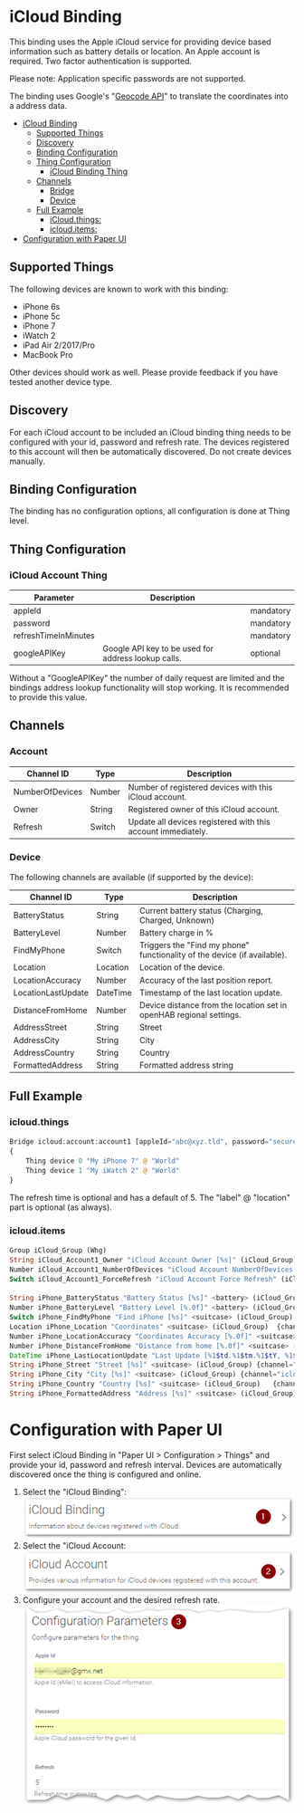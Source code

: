 # iCloud Binding

This binding uses the Apple iCloud service for providing device based information such as battery details or location.
An Apple account is required. Two factor authentication is supported.

Please note: Application specific passwords are not supported.

The binding uses Google's "[Geocode API](https://developers.google.com/maps/documentation/geocoding/)" to translate the coordinates into a address data.

<!-- TOC -->

- [iCloud Binding](#icloud-binding)
    - [Supported Things](#supported-things)
    - [Discovery](#discovery)
    - [Binding Configuration](#binding-configuration)
    - [Thing Configuration](#thing-configuration)
        - [iCloud Binding Thing](#icloud-binding-thing)
    - [Channels](#channels)
        - [Bridge](#bridge)
        - [Device](#device)
    - [Full Example](#full-example)
        - [iCloud.things:](#icloudthings)
        - [icloud.items:](#iclouditems)
- [Configuration with Paper UI](#configuration-with-paper-ui)

<!-- /TOC -->

## Supported Things

The following devices are known to work with this binding:

* iPhone 6s
* iPhone 5c
* iPhone 7
* iWatch 2
* iPad Air 2/2017/Pro
* MacBook Pro

Other devices should work as well. Please provide feedback if you have tested another device type. 

## Discovery

For each iCloud account to be included an iCloud binding thing needs to be configured with your id, password and refresh rate. The devices registered to this account will then be automatically discovered. Do not create devices manually.

## Binding Configuration

The binding has no configuration options, all configuration is done at Thing level.

## Thing Configuration

### iCloud Account Thing

| Parameter            | Description                                         |           |
|----------------------|-----------------------------------------------------|-----------|
| appleId              |                                                     | mandatory |
| password             |                                                     | mandatory |
| refreshTimeInMinutes |                                                     | mandatory |
| googleAPIKey         | Google API key to be used for address lookup calls. | optional  |

Without a "GoogleAPIKey" the number of daily request are limited and the bindings address lookup functionality will stop working. It is recommended to provide this value.

## Channels

### Account

| Channel ID       | Type     | Description                                                              |
|------------------|----------|--------------------------------------------------------------------------|
| NumberOfDevices  | Number   | Number of registered devices with this iCloud account.                   |
| Owner            | String   | Registered owner of this iCloud account.                                 |
| Refresh          | Switch   | Update all devices registered with this account immediately.             |

### Device

The following channels are available (if supported by the device):

| Channel ID         | Type     | Description                                                              |
|--------------------|----------|--------------------------------------------------------------------------|
| BatteryStatus      | String   | Current battery status (Charging, Charged, Unknown)                      |
| BatteryLevel       | Number   | Battery charge in %                                                      |
| FindMyPhone        | Switch   | Triggers the "Find my phone" functionality of the device (if available). |
| Location           | Location | Location of the device.                                                  |
| LocationAccuracy   | Number   | Accuracy of the last position report.                                    |
| LocationLastUpdate | DateTime | Timestamp of the last location update.                                   |
| DistanceFromHome   | Number   | Device distance from the location set in openHAB regional settings.      |
| AddressStreet      | String   | Street                                                                   |
| AddressCity        | String   | City                                                                     |
| AddressCountry     | String   | Country                                                                  |
| FormattedAddress   | String   | Formatted address string                                                 |

## Full Example

### icloud.things

```php
Bridge icloud:account:account1 [appleId="abc@xyz.tld", password="secure", refreshTimeInMinutes=10]
{
    Thing device 0 "My iPhone 7" @ "World"
    Thing device 1 "My iWatch 2" @ "World"
}
```
The refresh time is optional and has a default of 5. The "label" @ "location" part is optional (as always).

### icloud.items

```php
Group iCloud_Group (Whg)
String iCloud_Account1_Owner "iCloud Account Owner [%s]" (iCloud_Group) {channel="icloud:bridge:account1:Owner"}
Number iCloud_Account1_NumberOfDevices "iCloud Account NumberOfDevices [%d]" (iCloud_Group) {channel="icloud:bridge:account1:NumberOfDevices"}
Switch iCloud_Account1_ForceRefresh "iCloud Account Force Refresh" (iCloud_Group) {channel="icloud:bridge:account1:ForcedRefresh"}

String iPhone_BatteryStatus "Battery Status [%s]" <battery> (iCloud_Group)  {channel="icloud:device:account1:0:BatteryStatus"}
Number iPhone_BatteryLevel "Battery Level [%.0f]" <battery> (iCloud_Group) {channel="icloud:device:account1:0:BatteryLevel"}
Switch iPhone_FindMyPhone "Find iPhone [%s]" <suitcase> (iCloud_Group) {channel="icloud:device:account1:0:FindMyPhone"}
Location iPhone_Location "Coordinates" <suitcase> (iCloud_Group)  {channel="icloud:device:account1:0:Location"}
Number iPhone_LocationAccuracy "Coordinates Accuracy [%.0f]" <suitcase> (iCloud_Group){channel="icloud:device:account1:0:LocationAccuracy"}
Number iPhone_DistanceFromHome "Distance from home [%.0f]" <suitcase> (iCloud_Group){channel="icloud:device:account1:0:DistanceFromHome"}
DateTime iPhone_LastLocationUpdate "Last Update [%1$td.%1$tm.%1$tY, %1$tH:%1$tM]" <suitcase> (iCloud_Group) {channel="icloud:device:account1:0:LastUpdate"}
String iPhone_Street "Street [%s]" <suitcase> (iCloud_Group) {channel="icloud:device:account1:0:AddressStreet"}
String iPhone_City "City [%s]" <suitcase> (iCloud_Group) {channel="icloud:device:account1:0:AddressCity"}
String iPhone_Country "Country [%s]" <suitcase> (iCloud_Group)   {channel="icloud:device:account1:0:AddressCountry"}
String iPhone_FormattedAddress "Address [%s]" <suitcase> (iCloud_Group) {channel="icloud:device:account1:0:FormattedAddress"}
```

# Configuration with Paper UI 

First select iCloud Binding in "Paper UI > Configuration > Things" and provide your id, password and refresh interval. Devices are automatically discovered once the thing is configured and online.

1.  Select the "iCloud Binding": ![Select binding](./doc/Config_1.png "Step 1")
2.  Select the "iCloud Account: ![Select bridge](./doc/Config_2.png "Step 2") 
3.  Configure your account and the desired refresh rate. ![Configure](./doc/Config_3.png "Step 3") 
